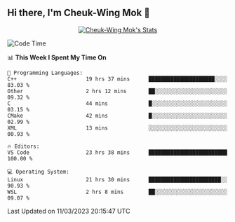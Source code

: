 ## Hi there, I'm Cheuk-Wing Mok 👋

<!--
**mozro0327/mozro0327** is a ✨ _special_ ✨ repository because its `README.md` (this file) appears on your GitHub profile.

Here are some ideas to get you started:

- 🔭 I’m currently working on ...
- 🌱 I’m currently learning ...
- 👯 I’m looking to collaborate on ...
- 🤔 I’m looking for help with ...
- 💬 Ask me about ...
- 📫 How to reach me: ...
- 😄 Pronouns: ...
- ⚡ Fun fact: ...
-->

<p align="center">
  <a href="https://github.com/mozro0327" class="rich-diff-level-one">
    <img src="https://github-readme-stats.vercel.app/api?username=mozro0327&title_color=333&text_color=777" alt="Cheuk-Wing Mok's Stats" >
    <!-- &hide=issues
    <img src="https://github-readme-stats.vercel.app/api?username=mozro0327&hide=issues&title_color=333&text_color=777" alt="Cheuk-Wing Mok's Stats" >
    -->
  </a>
</p>

<!--START_SECTION:waka-->
![Code Time](http://img.shields.io/badge/Code%20Time-1%2C258%20hrs%2041%20mins-blue)

📊 **This Week I Spent My Time On** 

```text
💬 Programming Languages: 
C++                      19 hrs 37 mins      █████████████████████░░░░   83.03 % 
Other                    2 hrs 12 mins       ██░░░░░░░░░░░░░░░░░░░░░░░   09.32 % 
C                        44 mins             █░░░░░░░░░░░░░░░░░░░░░░░░   03.15 % 
CMake                    42 mins             █░░░░░░░░░░░░░░░░░░░░░░░░   02.99 % 
XML                      13 mins             ░░░░░░░░░░░░░░░░░░░░░░░░░   00.93 % 

🔥 Editors: 
VS Code                  23 hrs 38 mins      █████████████████████████   100.00 % 

💻 Operating System: 
Linux                    21 hrs 30 mins      ███████████████████████░░   90.93 % 
WSL                      2 hrs 8 mins        ██░░░░░░░░░░░░░░░░░░░░░░░   09.07 % 
```


 Last Updated on 11/03/2023 20:15:47 UTC
<!--END_SECTION:waka-->
